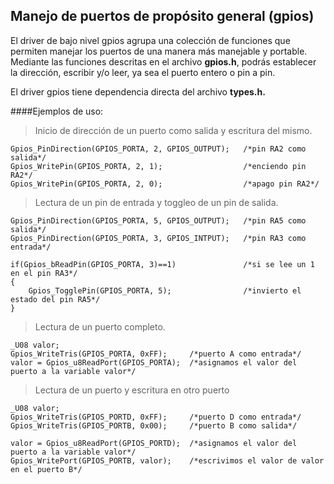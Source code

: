 Manejo de puertos de propósito general (gpios)
----------------------------------------------

El driver de bajo nivel gpios agrupa una colección de funciones que permiten manejar los puertos de una manera más manejable y portable. Mediante las funciones descritas en el archivo **gpios.h**, podrás establecer la dirección, escribir y/o leer, ya sea el puerto entero o pin a pin.

El driver gpios tiene dependencia directa del archivo **types.h.**

####Ejemplos de uso:

> Inicio de dirección de un puerto como salida y escritura del mismo.

```
Gpios_PinDirection(GPIOS_PORTA, 2, GPIOS_OUTPUT); 	/*pin RA2 como salida*/
Gpios_WritePin(GPIOS_PORTA, 2, 1); 					/*enciendo pin RA2*/
Gpios_WritePin(GPIOS_PORTA, 2, 0); 					/*apago pin RA2*/
```

> Lectura de un pin de entrada y toggleo de un pin de salida.

```
Gpios_PinDirection(GPIOS_PORTA, 5, GPIOS_OUTPUT); 	/*pin RA5 como salida*/
Gpios_PinDirection(GPIOS_PORTA, 3, GPIOS_INTPUT); 	/*pin RA3 como entrada*/
 
if(Gpios_bReadPin(GPIOS_PORTA, 3)==1)				/*si se lee un 1 en el pin RA3*/
{
    Gpios_TogglePin(GPIOS_PORTA, 5); 				/*invierto el estado del pin RA5*/
}
```

> Lectura de un puerto completo.

```
_U08 valor;
Gpios_WriteTris(GPIOS_PORTA, 0xFF); 	/*puerto A como entrada*/
valor = Gpios_u8ReadPort(GPIOS_PORTA); 	/*asignamos el valor del puerto a la variable valor*/
```

> Lectura de un puerto y escritura en otro puerto

```
_U08 valor;
Gpios_WriteTris(GPIOS_PORTD, 0xFF); 	/*puerto D como entrada*/
Gpios_WriteTris(GPIOS_PORTB, 0x00); 	/*puerto B como salida*/

valor = Gpios_u8ReadPort(GPIOS_PORTD); 	/*asignamos el valor del puerto a la variable valor*/
Gpios_WritePort(GPIOS_PORTB, valor);	/*escrivimos el valor de valor en el puerto B*/
``` 